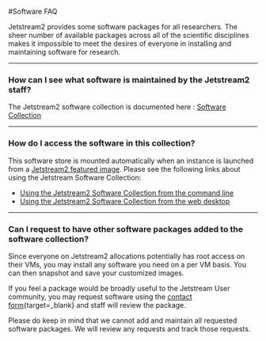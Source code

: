 #Software FAQ

Jetstream2 provides some software packages for all researchers. The sheer number of available packages across all of the scientific disciplines makes it impossible to meet the desires of everyone in installing and maintaining software for research.

---

### How can I see what software is maintained by the Jetstream2 staff?

The Jetstream2 software collection is documented here : [Software Collection](../general/software.md)

---

### How do I access the software in this collection?

This software store is mounted automatically when an instance is launched from a [Jetstream2 featured image](../general/featured.md). Please see the following links about using the Jetstream Software Collection:

* [Using the Jetstream2 Software Collection from the command line](../general/usingsoftware-cli.md)
* [Using the Jetstream2 Software Collection from the web desktop](../general/usingsoftware-desktop.md)

---

### Can I request to have other software packages added to the software collection?

Since everyone on Jetstream2 allocations potentially has root access on their VMs, you may install any software you need on a per VM basis. You can then snapshot and save your customized images.

If you feel a package would be broadly useful to the Jetstream User community, you may request software using the [contact form](https://jetstream-cloud.org/contact/index.html){target=_blank} and staff will review the package.

Please do keep in mind that we cannot add and maintain all requested software packages. We will review any requests and track those requests.
